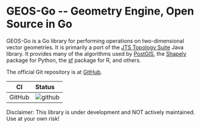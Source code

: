 GEOS-Go -- Geometry Engine, Open Source in Go
====================================

GEOS-Go is a Go library for performing operations on two-dimensional vector
geometries. It is primarily a port of the [JTS Topology
Suite](https://github.com/locationtech/jts) Java library.  It provides many of
the algorithms used by [PostGIS](http://www.postgis.net/), the
[Shapely](https://pypi.org/project/Shapely/) package for Python, the
[sf](https://github.com/r-spatial/sf) package for R, and others.

The official Git repository is at [GitHub](https://github.com/UltimateThread/geos-go).

| CI    | Status |
| :---: | :----- |
| GitHub | ![github](https://github.com/UltimateThread/geos-go/actions/workflows/build.yml/badge.svg) | 

Disclaimer: This library is under development and NOT actively maintained. Use at your own risk!
